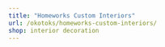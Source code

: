 ```yaml
---
title: "Homeworks Custom Interiors"
url: /okotoks/homeworks-custom-interiors/
shop: interior decoration
---
```

